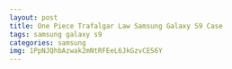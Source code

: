 ```yaml
---
layout: post
title: One Piece Trafalgar Law Samsung Galaxy S9 Case
tags: samsung galaxy s9
categories: samsung
img: 1PpNJQhbAzwak2mNtRFEeL6JkGzvCES6Y
---
```

